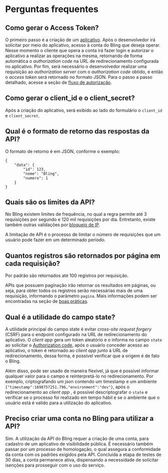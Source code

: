 # Perguntas frequentes

## Como gerar o Access Token?

O primeiro passo é a criação de um [aplicativo](<https://developer.bling.com.br/aplicativos#aplicativos>). Após o desenvolvedor irá solicitar por meio do aplicativo, acesso à conta do Bling que deseja operar. Nesse momento o cliente que opera a conta irá fazer login e autorizar o aplicativo a realizar as operações na mesma, retornando de forma automática o _authorization code_ na URL de redirecionamento configurada no aplicativo. Por fim, será necessário o desenvolvedor realizar uma requisição ao _authorization server_ com o _authorization code_ obtido, e então o _access token_ será retornado no formato JSON. Para o passo a passo detalhado, acesse a seção de [fluxo de autorização](<https://developer.bling.com.br/aplicativos#fluxo-de-autoriza%C3%A7%C3%A3o>).

## Como gerar o client_id e o client_secret?

Após a criação do aplicativo, será exibido ao lado do formulário o `client_id` e `client_secret`.

## Qual é o formato de retorno das respostas da API?

O formato de retorno é em JSON, conforme o exemplo:

    {
    	"data": {
    		"id": 123,
    		"nome": "Bling",
    		"numero": 1
    	}
    }

## Quais são os limites da API?

No Bling existem limites de frequência, no qual a regra permite até 3 requisições por segundo e 120 mil requisições por dia. Entretanto, existe também outras validações por [bloqueio de IP](<https://developer.bling.com.br/limites#requisi%C3%A7%C3%B5es>).

A limitação de API é o processo de limitar o número de requisições que um usuário pode fazer em um determinado período.

## Quantos registros são retornados por página em cada requisição?

Por padrão são retornados até 100 registros por requisição.

APIs que possuem paginação irão retornar os resultados em páginas, ou seja, para obter todos os registros serão necessárias mais de uma requisição, informando o parâmetro `pagina`. Mais informações podem ser encontradas na seção de [boas práticas](<https://developer.bling.com.br/boas-praticas#paginacao>).

## Qual é a utilidade do campo state?

A utilidade principal do campo state é evitar _cross-site request forgery_ (CSRF) para o endpoint configurado na URL de redirecionamento do aplicativo. O _client app_ gera um token aleatório e o informa no campo `state` ao solicitar o [Authorization code](<aplicativos#authorization-code>), após o usuário conceder acesso ao aplicativo, o token é retornado ao _client app_ junto à URL de redirecionamento, dessa forma, é possível verificar que a origem é de fato o Bling.

Além disso, pode ser usado de maneira flexível, já que é possível informar qualquer valor para o campo e reinterpretá-lo no redirecionamento. Por exemplo, criptografando um json contendo um timestamp e um ambiente `{"timestamp":1698757251.796,"environment":"dev"}`, após o redirecionamento ao _client app_ , é possível descriptografar o `state` e verificar se o processo foi realizado em tempo hábil e se o ambiente que o usuário está é valido para a utilização do aplicativo.

## Preciso criar uma conta no Bling para utilizar a API?

Sim. A utilização da API do Bling requer a criação de uma conta, para cadastro de um aplicativo de visibilidade pública. É necessário também passar por um processo de homologação, o qual assegura a conformidade da conta com os padrões exigidos pela API. Concluída a etapa de testes de 30 dias, a conta permanece ativa, dispensando a necessidade de solicitar isenções para prosseguir com o uso do serviço.